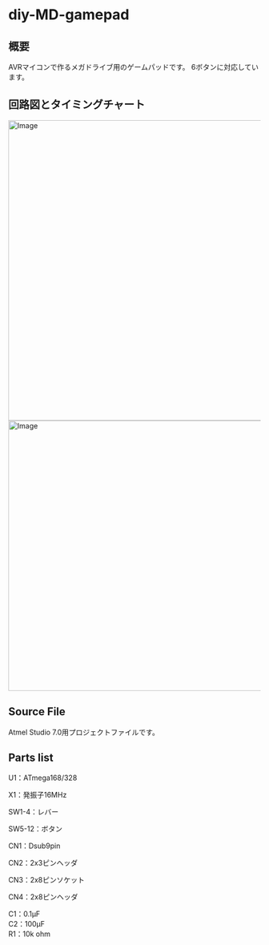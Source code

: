 # diy-MD-gamepad

## 概要
AVRマイコンで作るメガドライブ用のゲームパッドです。
6ボタンに対応しています。

## 回路図とタイミングチャート
<img width="800" height="600" alt="Image" src="https://github.com/user-attachments/assets/7479d423-d208-4fc7-acbf-16384e6c919c" />

<img width="700" height="540" alt="Image" src="https://github.com/user-attachments/assets/c9e20289-f537-4a87-a0f7-c98dc27fdb95" />


## Source File
Atmel Studio 7.0用プロジェクトファイルです。

## Parts list
 U1：ATmega168/328

 X1：発振子16MHz
 
 SW1-4：レバー	 	 
 
 SW5-12：ボタン	  
 
 CN1：Dsub9pin	 	 
 
 CN2：2x3ピンヘッダ	 	 
 
 CN3：2x8ピンソケット	  
 
 CN4：2x8ピンヘッダ	 	 
 
 C1：0.1μF	 	 
 C2：100μF	 	 
 R1：10k ohm
